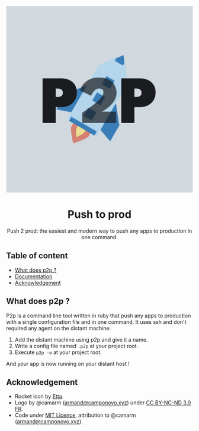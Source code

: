 <div align="center">

<img src="https://github.com/camarm-dev/p2p/blob/main/.github/logo.png?raw=true">

# Push to prod
Push 2 prod: the easiest and modern way to push any apps to production in one command.


</div>

## Table of content
- [What does p2p ?](#what-does-p2p-)
- [Documentation](https://github.com/camarm-dev/p2p/blob/main/DOCUMENTATION.md)
- [Acknowledgement](#acknowledgement)

## What does p2p ?
P2p is a command line tool written in ruby that push any apps to production with a single configuration file and in one command.
It uses ssh and don't required any agent on the distant machine.

1. Add the distant machine using p2p and give it a name.
2. Write a config file named `.p2p` at your project root.
3. Execute `p2p -e` at your project root.

And your app is now running on your distant host !

## Acknowledgement
- Rocket icon by [Etta](https://www.svgrepo.com/author/Etta/).
- Logo by @camarm (armand@camponovo.xyz) under [CC BY-NC-ND 3.0 FR](https://creativecommons.org/licenses/by-nc-nd/3.0/fr/).
- Code under [MIT Licence](https://github.com/camarm-dev/p2p/blob/main/LICENCE), attribution to @camarm (armand@camponovo.xyz).

